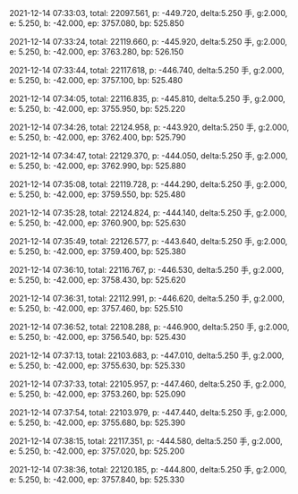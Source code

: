 2021-12-14 07:33:03, total: 22097.561, p: -449.720, delta:5.250 手, g:2.000, e: 5.250, b: -42.000, ep: 3757.080, bp: 525.850

2021-12-14 07:33:24, total: 22119.660, p: -445.920, delta:5.250 手, g:2.000, e: 5.250, b: -42.000, ep: 3763.280, bp: 526.150

2021-12-14 07:33:44, total: 22117.618, p: -446.740, delta:5.250 手, g:2.000, e: 5.250, b: -42.000, ep: 3757.100, bp: 525.480

2021-12-14 07:34:05, total: 22116.835, p: -445.810, delta:5.250 手, g:2.000, e: 5.250, b: -42.000, ep: 3755.950, bp: 525.220

2021-12-14 07:34:26, total: 22124.958, p: -443.920, delta:5.250 手, g:2.000, e: 5.250, b: -42.000, ep: 3762.400, bp: 525.790

2021-12-14 07:34:47, total: 22129.370, p: -444.050, delta:5.250 手, g:2.000, e: 5.250, b: -42.000, ep: 3762.990, bp: 525.880

2021-12-14 07:35:08, total: 22119.728, p: -444.290, delta:5.250 手, g:2.000, e: 5.250, b: -42.000, ep: 3759.550, bp: 525.480

2021-12-14 07:35:28, total: 22124.824, p: -444.140, delta:5.250 手, g:2.000, e: 5.250, b: -42.000, ep: 3760.900, bp: 525.630

2021-12-14 07:35:49, total: 22126.577, p: -443.640, delta:5.250 手, g:2.000, e: 5.250, b: -42.000, ep: 3759.400, bp: 525.380

2021-12-14 07:36:10, total: 22116.767, p: -446.530, delta:5.250 手, g:2.000, e: 5.250, b: -42.000, ep: 3758.430, bp: 525.620

2021-12-14 07:36:31, total: 22112.991, p: -446.620, delta:5.250 手, g:2.000, e: 5.250, b: -42.000, ep: 3757.460, bp: 525.510

2021-12-14 07:36:52, total: 22108.288, p: -446.900, delta:5.250 手, g:2.000, e: 5.250, b: -42.000, ep: 3756.540, bp: 525.430

2021-12-14 07:37:13, total: 22103.683, p: -447.010, delta:5.250 手, g:2.000, e: 5.250, b: -42.000, ep: 3755.630, bp: 525.330

2021-12-14 07:37:33, total: 22105.957, p: -447.460, delta:5.250 手, g:2.000, e: 5.250, b: -42.000, ep: 3753.260, bp: 525.090

2021-12-14 07:37:54, total: 22103.979, p: -447.440, delta:5.250 手, g:2.000, e: 5.250, b: -42.000, ep: 3755.680, bp: 525.390

2021-12-14 07:38:15, total: 22117.351, p: -444.580, delta:5.250 手, g:2.000, e: 5.250, b: -42.000, ep: 3757.020, bp: 525.200

2021-12-14 07:38:36, total: 22120.185, p: -444.800, delta:5.250 手, g:2.000, e: 5.250, b: -42.000, ep: 3757.840, bp: 525.330